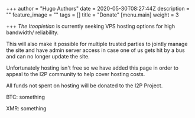 +++
author = "Hugo Authors"
date = 2020-05-30T08:27:44Z
description = ""
feature_image = ""
tags = []
title = "Donate"
[menu.main]
weight = 3

+++
_The Itoopietian_ is currently seeking VPS hosting options for high bandwidth/ reliability.

This will also make it possible for multiple trusted parties to jointly manage the site and have admin server access in case one of us gets hit by a bus and can no longer update the site.

Unfortunately hosting isn't free so we have added this page in order to appeal to the I2P community to help cover hosting costs.

All funds not spent on hosting will be donated to the I2P Project.

BTC: something

XMR: something